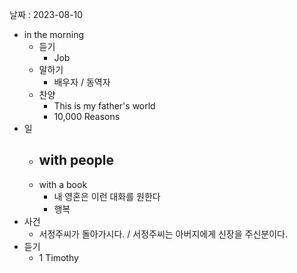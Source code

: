 날짜 : 2023-08-10
- in the morning
	- 듣기
		- Job
	- 말하기
		-  배우자 / 동역자 
	- 찬양
		- This is my father's world
		- 10,000 Reasons
- 일
	- with people
		- 
	- with a book
		- 내 영혼은 이런 대화를 원한다
		- 행복
- 사건
	- 서정주씨가 돌아가시다. / 서정주씨는 아버지에게 신장을 주신분이다.
- 듣기
	- 1 Timothy
